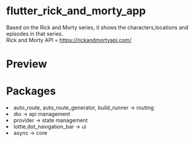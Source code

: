 # flutter_rick_and_morty_app

Based on the Rick and Morty series, it shows the characters,locations and episodes in that series.<br>
Rick and Morty API = https://rickandmortyapi.com/<br>

# Preview


# Packages
<li>auto_route, auto_route_generator, build_runner -> routing</li>
<li>dio -> api management</li>
<li>provider -> state management</li>
<li>lottie,dot_navıgatıon_bar -> ui</li>
<li>async -> core</li>

